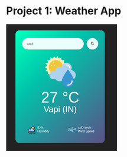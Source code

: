 # Project 1: Weather App
<img src="https://raw.githubusercontent.com/Avii1099/javascriptProject/master/jsProject/projectImages/weatherApp.png" alt="" style="width: 300px;">